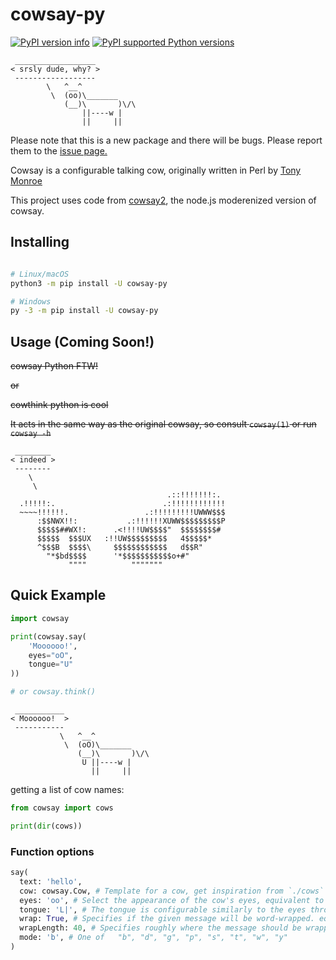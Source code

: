 cowsay-py
=========


[![PyPI version info](https://img.shields.io/pypi/v/cowsay-py.svg)](https://pypi.python.org/pypi/cowsay-py)
[![PyPI supported Python versions](https://img.shields.io/pypi/pyversions/cowsay-py.svg)](https://pypi.python.org/pypi/cowsay-py)

````
 __________________
< srsly dude, why? >
 ------------------
        \   ^__^
         \  (oo)\_______
            (__)\       )\/\
                ||----w |
                ||     ||
````

Please note that this is a new package and there will be bugs. Please report them to the [issue page.](https://github.com/Ovlic/cowsay_py/issues)


Cowsay is a configurable talking cow, originally written in Perl by [Tony Monroe](https://github.com/tnalpgge/rank-amateur-cowsay)

This project uses code from [cowsay2](https://github.com/johnnysprinkles/cowsay), the node.js moderenized version of cowsay.


Installing
----------

```sh

# Linux/macOS
python3 -m pip install -U cowsay-py

# Windows
py -3 -m pip install -U cowsay-py
```

Usage (Coming Soon!)
-----

~~cowsay Python FTW!~~

~~or~~

~~cowthink python is cool~~


~~It acts in the same way as the original cowsay, so consult `cowsay(1)` or run `cowsay -h`~~

````
 ________
< indeed >
 --------
    \
     \
                                   .::!!!!!!!:.
  .!!!!!:.                        .:!!!!!!!!!!!!
  ~~~~!!!!!!.                 .:!!!!!!!!!UWWW$$$
      :$$NWX!!:           .:!!!!!!XUWW$$$$$$$$$P
      $$$$$##WX!:      .<!!!!UW$$$$"  $$$$$$$$#
      $$$$$  $$$UX   :!!UW$$$$$$$$$   4$$$$$*
      ^$$$B  $$$$\     $$$$$$$$$$$$   d$$R"
        "*$bd$$$$      '*$$$$$$$$$$$o+#"
             """"          """""""
````

Quick Example
-------------

```py
import cowsay

print(cowsay.say(
    'Moooooo!',
    eyes="oO",
    tongue="U"
))

# or cowsay.think()
```
````
 ___________
< Moooooo!  >
 -----------
           \   ^__^
            \  (oO)\_______
               (__)\       )\/\
                U ||----w |
                  ||     ||
````

getting a list of cow names:
```py
from cowsay import cows

print(dir(cows))
```

### Function options

```py
say(
  text: 'hello',
  cow: cowsay.Cow, # Template for a cow, get inspiration from `./cows`
  eyes: 'oo', # Select the appearance of the cow's eyes, equivalent to cowsay -e
  tongue: 'L|', # The tongue is configurable similarly to the eyes through -T and tongue_string, equivalent to cowsay -T
  wrap: True, # Specifies if the given message will be word-wrapped. equivalent to cowsay -n
  wrapLength: 40, # Specifies roughly where the message should be wrapped. equivalent to cowsay -W
  mode: 'b', # One of 	"b", "d", "g", "p", "s", "t", "w", "y"
)
```
